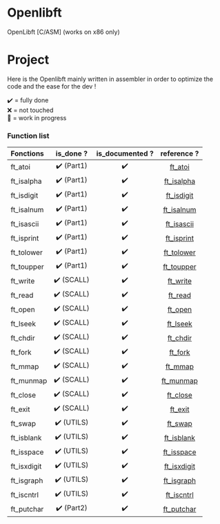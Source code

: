 # Openlibft
OpenLibft [C/ASM] (works on x86 only)

# Project
Here is the Openlibft mainly written in assembler in order to optimize the code and the ease for the dev !

✔️ = fully done<br>
❌ = not touched<br>
🚧 = work in progress<br>

### Function list

|Fonctions			|is_done ?|is_documented ?|				reference ? 		   | 
|:------------------|:-------:|:-------------:|:----------------------------------:|
|ft_atoi			|✔️ (Part1)|      ✔️        | [ft_atoi](./src/utils/ft_atoi.asm) |
|ft_isalpha			|✔️ (Part1)|      ✔️        | [ft_isalpha](./src/strings/ft_isalpha.asm) |
|ft_isdigit			|✔️ (Part1)|      ✔️        | [ft_isdigit](./src/utils/ft_isdigit.asm) |
|ft_isalnum			|✔️ (Part1)|      ✔️        | [ft_isalnum](./src/utils/ft_isalnum.asm) |
|ft_isascii			|✔️ (Part1)|      ✔️        | [ft_isascii](./src/utils/ft_isascii.asm) |
|ft_isprint			|✔️ (Part1)|      ✔️        | [ft_isprint](./src/utils/ft_isprint.asm) |
|ft_tolower			|✔️ (Part1)|      ✔️        | [ft_tolower](./src/strings/ft_tolower.asm) |
|ft_toupper			|✔️ (Part1)|      ✔️        | [ft_toupper](./src/strings/ft_toupper.asm) |
|ft_write			|✔️ (SCALL)|      ✔️        | [ft_write](./src/syscalls/ft_write.asm) |
|ft_read			|✔️ (SCALL)|      ✔️        | [ft_read](./src/syscalls/ft_read.asm) |
|ft_open			|✔️ (SCALL)|      ✔️        | [ft_open](./src/syscalls/ft_open.asm) |
|ft_lseek			|✔️ (SCALL)|      ✔️        | [ft_lseek](./src/syscalls/ft_lseek.asm) |
|ft_chdir			|✔️ (SCALL)|      ✔️        | [ft_chdir](./src/syscalls/ft_chdir.asm) |
|ft_fork			|✔️ (SCALL)|      ✔️        | [ft_fork](./src/syscalls/ft_fork.asm) |
|ft_mmap			|✔️ (SCALL)|      ✔️        | [ft_mmap](./src/syscalls/ft_mmap.asm) |
|ft_munmap			|✔️ (SCALL)|      ✔️        | [ft_munmap](./src/syscalls/ft_munmap.asm) |
|ft_close			|✔️ (SCALL)|      ✔️        | [ft_close](./src/syscalls/ft_close.asm) |
|ft_exit			|✔️ (SCALL)|      ✔️        | [ft_exit](./src/syscalls/ft_exit.asm) |
|ft_swap			|✔️ (UTILS)|      ✔️        | [ft_swap](./src/utils/ft_swap.asm) |
|ft_isblank			|✔️ (UTILS)|      ✔️        | [ft_isblank](./src/strings/ft_isblank.asm) |
|ft_isspace			|✔️ (UTILS)|      ✔️        | [ft_isspace](./src/strings/ft_isspace.asm) |
|ft_isxdigit		|✔️ (UTILS)|      ✔️        | [ft_isxdigit](./src/strings/ft_isxdigit.asm) |
|ft_isgraph			|✔️ (UTILS)|      ✔️        | [ft_isgraph](./src/strings/ft_isgraph.asm) |
|ft_iscntrl			|✔️ (UTILS)|      ✔️        |[ft_iscntrl](./src/strings/ft_iscntrl.asm) |
|ft_putchar			|✔️ (Part2)|      ✔️        | [ft_putchar](./src/strings/ft_putchar.asm) |

